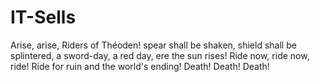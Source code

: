 # IT-Sells
Arise, arise, Riders of Théoden! spear shall be shaken, shield shall be splintered, a sword-day, a red day, ere the sun rises! Ride now, ride now, ride! Ride for ruin and the world's ending! Death! Death! Death!
